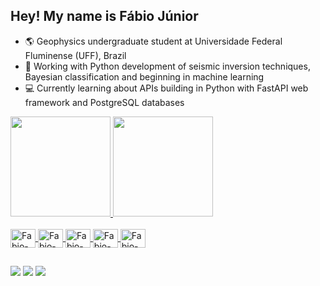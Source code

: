 ## Hey! My name is Fábio Júnior

- 🌎 Geophysics undergraduate student at Universidade Federal Fluminense (UFF), Brazil
- 👻 Working with Python development of seismic inversion techniques, Bayesian classification and beginning in machine learning
- 💻 Currently learning about APIs building in Python with FastAPI web framework and PostgreSQL databases

<div align="left">
  <a href="https://github.com/fabiojdf">
  <img height="160em" src="https://github-readme-stats.vercel.app/api?username=fabiojdf&show_icons=true&theme=radical&include_all_commits=true&count_private=true"/>
  <img height="160em" src="https://github-readme-stats.vercel.app/api/top-langs/?username=fabiojdf&layout=compact&langs_count=7&theme=radical"/>
</div>
<div style="display: inline_block"><br>
  <img align="center" alt="Fabio-Python" height="30" width="40" img src="https://cdn.jsdelivr.net/gh/devicons/devicon/icons/python/python-original.svg">
  <img align="center" alt="Fabio-Numpy" height="30" width="40" img src="https://cdn.jsdelivr.net/gh/devicons/devicon/icons/numpy/numpy-original.svg">
  <img align="center" alt="Fabio-Qt" height="30" width="40" img src="https://cdn.jsdelivr.net/gh/devicons/devicon/icons/qt/qt-original.svg">
  <img align="center" alt="Fabio-pandas" height="30" width="40" img src="https://cdn.jsdelivr.net/gh/devicons/devicon/icons/pandas/pandas-original.svg">
  <img align="center" alt="Fabio-postgresql" height="30" width="40" img src="https://cdn.jsdelivr.net/gh/devicons/devicon/icons/postgresql/postgresql-original.svg">
</div>
  
##
  
<div> 
  <a href="https://instagram.com/fabiojunior021" target="_blank"><img src="https://img.shields.io/badge/-Instagram-%23E4405F?style=for-the-badge&logo=instagram&logoColor=white" target="_blank"></a>
  <a href = "mailto:fabiojdf@id.uff.br"><img src="https://img.shields.io/badge/-Gmail-%23333?style=for-the-badge&logo=gmail&logoColor=white" target="_blank"></a>
  <a href="https://www.linkedin.com/in/f%C3%A1bio-j%C3%BAnior-damasceno-fernandes-594954183/" target="_blank"><img src="https://img.shields.io/badge/-LinkedIn-%230077B5?style=for-the-badge&logo=linkedin&logoColor=white" target="_blank"></a> 
</div>
  
